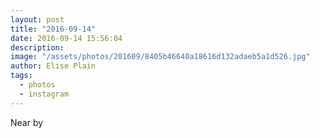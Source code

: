 ```yaml
---
layout: post
title: "2016-09-14"
date: 2016-09-14 15:56:04
description: 
image: "/assets/photos/201609/8405b46640a18616d132adaeb5a1d526.jpg"
author: Elise Plain
tags: 
  - photos
  - instagram
---
```


Near by
<p></p>
